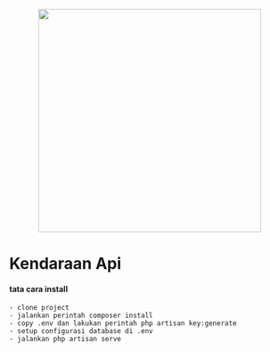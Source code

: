 <p align="center"><a href="https://laravel.com" target="_blank"><img src="https://raw.githubusercontent.com/laravel/art/master/logo-lockup/5%20SVG/2%20CMYK/1%20Full%20Color/laravel-logolockup-cmyk-red.svg" width="400"></a></p>

# Kendaraan Api 
#### tata cara install
    - clone project
    - jalankan perintah composer install
    - copy .env dan lakukan perintah php artisan key:generate 
    - setup configurasi database di .env
    - jalankan php artisan serve

